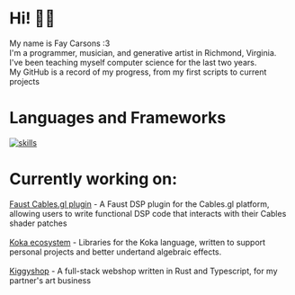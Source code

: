 # Hi! 👋🏻
My name is Fay Carsons :3 <br>
I'm a programmer, musician, and generative artist in Richmond, Virginia. <br>
I've been teaching myself computer science for the last two years. <br> 
My GitHub is a record of my progress, from my first scripts to current projects <br>

# Languages and Frameworks
[![skills](https://skillicons.dev/icons?i=rust,ocaml,haskell,clojure,ts,neovim,actix,bash,css,html,docker,git,nginx,nodejs,p5js,py,sqlite,solidjs,tailwind,vite&perline=5)](https://skillicons.dev)

# Currently working on: 
[Faust Cables.gl plugin](https://github.com/FayCarsons/Cables-Faust-Plugin) - A Faust DSP plugin for the Cables.gl platform, 
allowing users to write functional DSP code that interacts with their Cables shader patches <br><br>
[Koka ecosystem](https://github.com/FayCarsons/Sefirot) - Libraries for the Koka language, written to support personal projects and better undertand algebraic effects. <br><br>
[Kiggyshop](https://github.com/faycarsons/kiggyshop) - A full-stack webshop written in Rust and Typescript, for my partner's art business <br>

